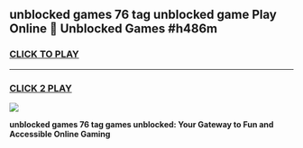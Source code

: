 
## unblocked games 76 tag unblocked game Play Online 👋 Unblocked Games #h486m
<h3>
<a href="https://premium.freeplayer.one?title=unblocked_games_76_tag&ref=21F">CLICK TO PLAY</a></h3>
<hr>

<h3>
<a href="https://premium.freeplayer.one?title=unblocked_games_76_tag&ref=21F">CLICK 2 PLAY</a>
  
</h3>

<a href="https://premium.freeplayer.one?title=unblocked_games_76_tag&ref=21F/"><img src="https://clearcache.store/games.png"></a>


**unblocked games 76 tag games unblocked: Your Gateway to Fun and Accessible Online Gaming**
